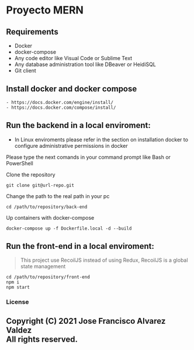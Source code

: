 # Proyecto MERN

## Requirements
  - Docker
  - docker-compose
  - Any code editor like Visual Code or Sublime Text
  - Any database administration tool like DBeaver or HeidiSQL
  - Git client

## Install docker and docker compose
    - https://docs.docker.com/engine/install/
    - https://docs.docker.com/compose/install/
    
## Run the backend in a local enviroment:

- In Linux enviroments please refer in the section on installation docker to configure administrative permissions in docker

Please type the next comands in your command prompt like Bash or PowerShell

Clone the repository
```
git clone git@url-repo.git
```
Change the path to the real path in your pc
```
cd /path/to/repository/back-end
```
Up containers with docker-compose
```
docker-compose up -f Dockerfile.local -d --build
```
## Run the front-end in a local enviroment:
>This project use RecoilJS  instead  of using Redux, RecoilJS is a global state management 
```
cd /path/to/repository/front-end
npm i
npm start
```
### License

Copyright (C) 2021 Jose Francisco Alvarez Valdez  
 All rights reserved.
----